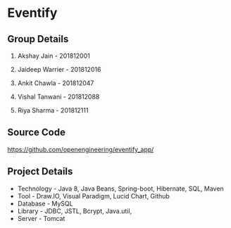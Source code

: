 # Eventify

## Group Details

1. Akshay Jain - 201812001

2. Jaideep Warrier - 201812016

3. Ankit Chawla - 201812047

4. Vishal Tanwani - 201812088

5. Riya Sharma - 201812111

   

## Source Code

https://github.com/openengineering/eventify_app/

## Project Details

* Technology - Java 8, Java Beans, Spring-boot, Hibernate, SQL, Maven
* Tool - Draw.IO, Visual Paradigm, Lucid Chart, Github
* Database - MySQL
* Library - JDBC, JSTL, Bcrypt, Java.util, 
* Server - Tomcat 
